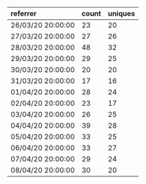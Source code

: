 | referrer          | count | uniques |
| :---------------- | :---- | :------ |
| 26/03/20 20:00:00 | 23    | 20      |
| 27/03/20 20:00:00 | 27    | 26      |
| 28/03/20 20:00:00 | 48    | 32      |
| 29/03/20 20:00:00 | 29    | 25      |
| 30/03/20 20:00:00 | 20    | 20      |
| 31/03/20 20:00:00 | 17    | 16      |
| 01/04/20 20:00:00 | 28    | 24      |
| 02/04/20 20:00:00 | 23    | 17      |
| 03/04/20 20:00:00 | 26    | 25      |
| 04/04/20 20:00:00 | 39    | 28      |
| 05/04/20 20:00:00 | 33    | 25      |
| 06/04/20 20:00:00 | 33    | 27      |
| 07/04/20 20:00:00 | 29    | 24      |
| 08/04/20 20:00:00 | 30    | 20      |